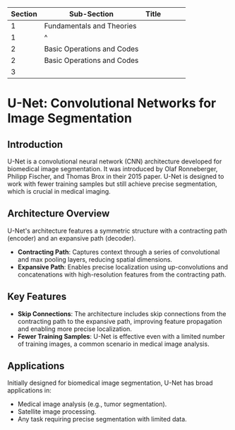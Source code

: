 |Section|Sub-Section|Title||||
|---|---|---|---|---|---|
|1|Fundamentals and Theories|||||
|1|^                        |||||
|2|Basic Operations and Codes|||||
|2|Basic Operations and Codes|||||
|3||||||

# U-Net: Convolutional Networks for Image Segmentation

## Introduction
U-Net is a convolutional neural network (CNN) architecture developed for biomedical image segmentation. It was introduced by Olaf Ronneberger, Philipp Fischer, and Thomas Brox in their 2015 paper. U-Net is designed to work with fewer training samples but still achieve precise segmentation, which is crucial in medical imaging.
## Architecture Overview
U-Net's architecture features a symmetric structure with a contracting path (encoder) and an expansive path (decoder). 

- **Contracting Path**: Captures context through a series of convolutional and max pooling layers, reducing spatial dimensions.
- **Expansive Path**: Enables precise localization using up-convolutions and concatenations with high-resolution features from the contracting path.
## Key Features
- **Skip Connections**: The architecture includes skip connections from the contracting path to the expansive path, improving feature propagation and enabling more precise localization.
- **Fewer Training Samples**: U-Net is effective even with a limited number of training images, a common scenario in medical image analysis.
## Applications
Initially designed for biomedical image segmentation, U-Net has broad applications in:
- Medical image analysis (e.g., tumor segmentation).
- Satellite image processing.
- Any task requiring precise segmentation with limited data.
